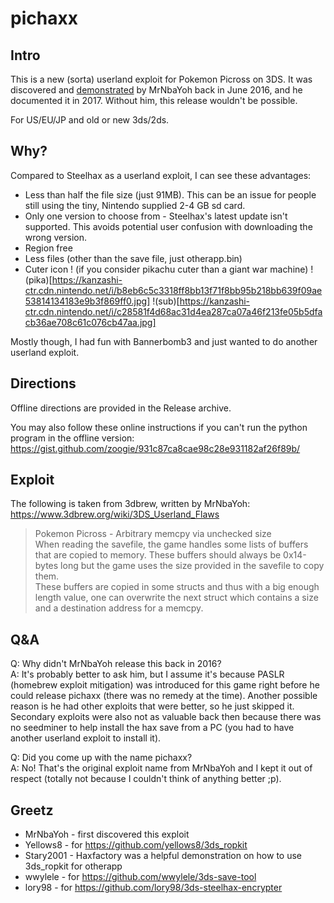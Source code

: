# pichaxx

## Intro

This is a new (sorta) userland exploit for Pokemon Picross on 3DS.
It was discovered and [demonstrated](https://twitter.com/mrnbayoh/status/744899681663258624?lang=en) by MrNbaYoh back in June 2016, and he documented it in 2017. Without him, this release wouldn't be possible.

For US/EU/JP and old or new 3ds/2ds.


## Why?

Compared to Steelhax as a userland exploit, I can see these advantages:
- Less than half the file size (just 91MB). This can be an issue for people still using the tiny, Nintendo supplied 2-4 GB sd card.
- Only one version to choose from - Steelhax's latest update isn't supported. This avoids potential user confusion with downloading the wrong version.
- Region free
- Less files (other than the save file, just otherapp.bin)
- Cuter icon ! (if you consider pikachu cuter than a giant war machine)
!(pika)[https://kanzashi-ctr.cdn.nintendo.net/i/b8eb6c5c3318ff8bb13f71f8bb95b218bb639f09ae53814134183e9b3f869ff0.jpg]
!(sub)[https://kanzashi-ctr.cdn.nintendo.net/i/c28581f4d68ac31d4ea287ca07a46f213fe05b5dfacb36ae708c61c076cb47aa.jpg]

Mostly though, I had fun with Bannerbomb3 and just wanted to do another userland exploit.

## Directions 
 
Offline directions are provided in the Release archive.

You may also follow these online instructions if you can't run the python program in the offline version:
https://gist.github.com/zoogie/931c87ca8cae98c28e931182af26f89b/

## Exploit 

The following is taken from 3dbrew, written by MrNbaYoh:
https://www.3dbrew.org/wiki/3DS_Userland_Flaws

> Pokemon Picross - Arbitrary memcpy via unchecked size<br>
> When reading the savefile, the game handles some lists of buffers that are copied to memory. These buffers should always be 0x14-bytes long but the game uses the size provided in the savefile to copy them.<br>
> These buffers are copied in some structs and thus with a big enough length value, one can overwrite the next struct which contains a size and a destination address for a memcpy.

## Q&A 

Q: Why didn't MrNbaYoh release this back in 2016?<br>
A: It's probably better to ask him, but I assume it's because PASLR (homebrew exploit mitigation) was introduced for this game right before he could release pichaxx (there was no remedy at the time). Another possible reason is he had other exploits that were better, so he just skipped it. Secondary exploits were also not as valuable back then because there was no seedminer to help install the hax save from a PC (you had to have another userland exploit to install it).

Q: Did you come up with the name pichaxx?<br>
A: No! That's the original exploit name from MrNbaYoh and I kept it out of respect (totally not because I couldn't think of anything better ;p).
   
## Greetz 

- MrNbaYoh - first discovered this exploit
- Yellows8 - for https://github.com/yellows8/3ds_ropkit
- Stary2001 - Haxfactory was a helpful demonstration on how to use 3ds_ropkit for otherapp
- wwylele - for https://github.com/wwylele/3ds-save-tool
- lory98 - for https://github.com/lory98/3ds-steelhax-encrypter